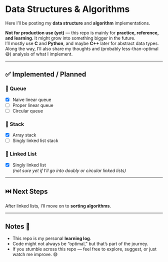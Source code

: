 # Data Structures & Algorithms

Here I’ll be posting my **data structure** and **algorithm** implementations.  

**Not for production use (yet)** — this repo is mainly for **practice, reference, and learning**.
It might grow into something bigger in the future.  
I’ll mostly use **C** and **Python**, and maybe **C++** later for abstract data types.
Along the way, I’ll also share my thoughts and (probably less-than-optimal 😅) analysis of what I implement.  

---

## ✅ Implemented / Planned

### 🔹 Queue
- [x] Naive linear queue  
- [ ] Proper linear queue  
- [ ] Circular queue  

### 🔹 Stack
- [x] Array stack  
- [ ] Singly linked list stack  

### 🔹 Linked List
- [x] Singly linked list  
  *(not sure yet if I’ll go into doubly or circular linked lists)*  

---

## ⏭️ Next Steps
After linked lists, I’ll move on to **sorting algorithms**.  

---

## Notes 📝
- This repo is my personal **learning log**.  
- Code might not always be “optimal,” but that’s part of the journey.  
- If you stumble across this repo — feel free to explore, suggest, or just watch me improve. 😄
